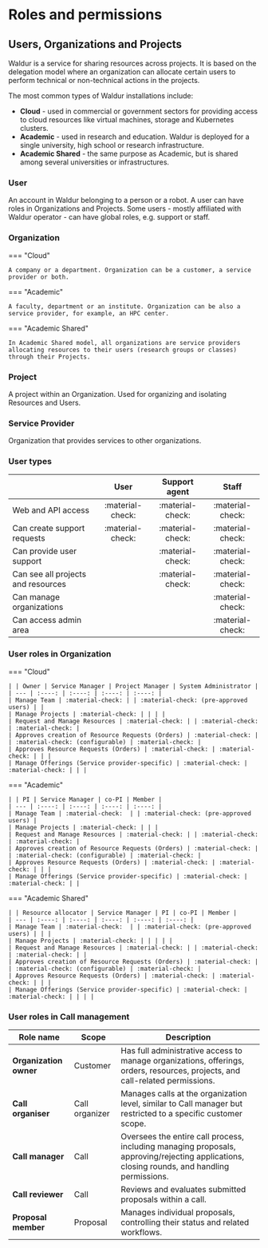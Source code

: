 # Roles and permissions

## Users, Organizations and Projects

Waldur is a service for sharing resources across projects. It is based
on the delegation model where an organization can allocate certain users to
perform technical or non-technical actions in the projects.

The most common types of Waldur installations include:

- **Cloud** - used in commercial or government sectors for providing access to cloud resources like virtual machines, storage and Kubernetes clusters.
- **Academic** - used in research and education. Waldur is deployed for a single university, high school or research infrastructure.
- **Academic Shared** - the same purpose as Academic, but is shared among several universities or infrastructures.

### User

An account in Waldur belonging to a person or a robot. A user can have roles in Organizations and Projects.
Some users - mostly affiliated with Waldur operator - can have global roles, e.g. support or staff.

### Organization

=== "Cloud"

    A company or a department. Organization can be a customer, a service provider or both.

=== "Academic"

    A faculty, department or an institute. Organization can be also a service provider, for example, an HPC center.

=== "Academic Shared"

    In Academic Shared model, all organizations are service providers allocating resources to their users (research groups or classes) through their Projects.

### Project

A project within an Organization. Used for organizing and isolating Resources and Users.

### Service Provider

Organization that provides services to other organizations.

### User types

| | User | Support agent | Staff |
| ---- | :----: | :----: | :----: |
| Web and API access | :material-check: | :material-check: | :material-check: |
| Can create support requests | :material-check:  | :material-check:  | :material-check:  |
| Can provide user support | | :material-check: | :material-check: |
| Can see all projects and resources | | :material-check: | :material-check: |
| Can manage organizations | | | :material-check: |
| Can access admin area | | | :material-check: |

### User roles in Organization

=== "Cloud"

    | | Owner | Service Manager | Project Manager | System Administrator |
    | --- | :----: | :----: | :----: | :----: |
    | Manage Team | :material-check: | | :material-check: (pre-approved users) | |
    | Manage Projects | :material-check: | | | |
    | Request and Manage Resources | :material-check: | | :material-check: | :material-check: |
    | Approves creation of Resource Requests (Orders) | :material-check: | | :material-check: (configurable) | :material-check: |
    | Approves Resource Requests (Orders) | :material-check: | :material-check: | | |
    | Manage Offerings (Service provider-specific) | :material-check: | :material-check: | | |

=== "Academic"

    | | PI | Service Manager | co-PI | Member |
    | --- | :----: | :----: | :----: | :----: |
    | Manage Team | :material-check:  | | :material-check: (pre-approved users) |
    | Manage Projects | :material-check: | | |
    | Request and Manage Resources | :material-check: | | :material-check: | :material-check: |
    | Approves creation of Resource Requests (Orders) | :material-check: | | :material-check: (configurable) | :material-check: |
    | Approves Resource Requests (Orders) | :material-check: | :material-check: | | |
    | Manage Offerings (Service provider-specific) | :material-check: | :material-check: | |

=== "Academic Shared"

    | | Resource allocator | Service Manager | PI | co-PI | Member |
    | --- | :----: | :----: | :----: | :----: | :----: |
    | Manage Team | :material-check:  | | :material-check: (pre-approved users) | | |
    | Manage Projects | :material-check: | | | | |
    | Request and Manage Resources | :material-check: | | :material-check: | :material-check: | |
    | Approves creation of Resource Requests (Orders) | :material-check: | | :material-check: (configurable) | :material-check: |
    | Approves Resource Requests (Orders) | :material-check: | :material-check: | | |
    | Manage Offerings (Service provider-specific) | :material-check: | :material-check: | | | |

### User roles in Call management


| Role name              | Scope           | Description |
|----------------------------|----------------------|-------------------------------------------------|
| **Organization owner**         | Customer            | Has full administrative access to manage organizations, offerings, orders, resources, projects, and call-related permissions. |
| **Call organiser** | Call organizer      | Manages calls at the organization level, similar to Call manager but restricted to a specific customer scope. |
| **Call manager**           | Call                | Oversees the entire call process, including managing proposals, approving/rejecting applications, closing rounds, and handling permissions. |
| **Call reviewer**          | Call                | Reviews and evaluates submitted proposals within a call. |
| **Proposal member**       | Proposal            | Manages individual proposals, controlling their status and related workflows. |